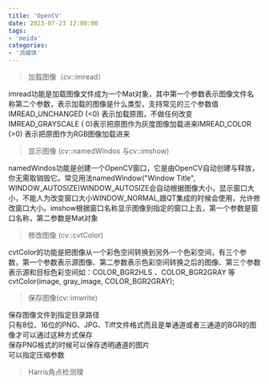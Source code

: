 ```yaml
---
title: 'OpenCV'
date: 2023-07-23 12:00:00
tags:
- 'meida'
categories:
- '流媒体'
---
```

> 加载图像（cv::imread）

imread功能是加载图像文件成为一个Mat对象，其中第一个参数表示图像文件名称第二个参数，表示加载的图像是什么类型，支持常见的三个参数值IMREAD_UNCHANGED (<0) 表示加载原图，不做任何改变IMREAD_GRAYSCALE ( 0)表示把原图作为灰度图像加载进来IMREAD_COLOR (>0) 表示把原图作为RGB图像加载进来

> 显示图像 (cv::namedWindos 与cv::imshow)

namedWindos功能是创建一个OpenCV窗口，它是由OpenCV自动创建与释放，你无需取销毁它。常见用法namedWindow("Window Title", WINDOW_AUTOSIZE)WINDOW_AUTOSIZE会自动根据图像大小，显示窗口大小，不能人为改变窗口大小WINDOW_NORMAL,跟QT集成的时候会使用，允许修改窗口大小。imshow根据窗口名称显示图像到指定的窗口上去，第一个参数是窗口名称，第二参数是Mat对象

> 修改图像 (cv::cvtColor)

cvtColor的功能是把图像从一个彩色空间转换到另外一个色彩空间，有三个参数，第一个参数表示源图像、第二参数表示色彩空间转换之后的图像、第三个参数表示源和目标色彩空间如：COLOR_BGR2HLS 、COLOR_BGR2GRAY 等
cvtColor(image, gray_image, COLOR_BGR2GRAY);

> 保存图像(cv::imwrite)

保存图像文件到指定目录路径  
只有8位、16位的PNG、JPG、Tiff文件格式而且是单通道或者三通道的BGR的图像才可以通过这种方式保存  
保存PNG格式的时候可以保存透明通道的图片  
可以指定压缩参数  

> Harris角点检测理